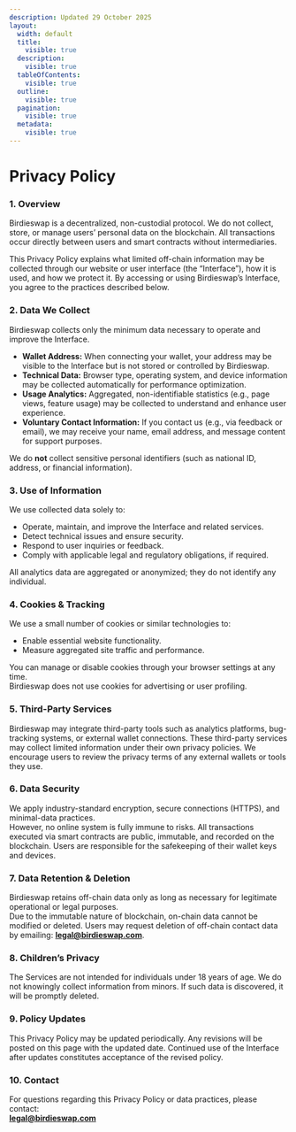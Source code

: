 ```yaml
---
description: Updated 29 October 2025
layout:
  width: default
  title:
    visible: true
  description:
    visible: true
  tableOfContents:
    visible: true
  outline:
    visible: true
  pagination:
    visible: true
  metadata:
    visible: true
---
```


# Privacy Policy

### 1. Overview

Birdieswap is a decentralized, non-custodial protocol. We do not collect, store, or manage users’ personal data on the blockchain. All transactions occur directly between users and smart contracts without intermediaries.

This Privacy Policy explains what limited off-chain information may be collected through our website or user interface (the “Interface”), how it is used, and how we protect it. By accessing or using Birdieswap’s Interface, you agree to the practices described below.

### 2. Data We Collect

Birdieswap collects only the minimum data necessary to operate and improve the Interface.

* **Wallet Address:** When connecting your wallet, your address may be visible to the Interface but is not stored or controlled by Birdieswap.
* **Technical Data:** Browser type, operating system, and device information may be collected automatically for performance optimization.
* **Usage Analytics:** Aggregated, non-identifiable statistics (e.g., page views, feature usage) may be collected to understand and enhance user experience.
* **Voluntary Contact Information:** If you contact us (e.g., via feedback or email), we may receive your name, email address, and message content for support purposes.

We do **not** collect sensitive personal identifiers (such as national ID, address, or financial information).

### 3. Use of Information

We use collected data solely to:

* Operate, maintain, and improve the Interface and related services.
* Detect technical issues and ensure security.
* Respond to user inquiries or feedback.
* Comply with applicable legal and regulatory obligations, if required.

All analytics data are aggregated or anonymized; they do not identify any individual.&#x20;

### 4. Cookies & Tracking

We use a small number of cookies or similar technologies to:

* Enable essential website functionality.
* Measure aggregated site traffic and performance.

You can manage or disable cookies through your browser settings at any time.\
Birdieswap does not use cookies for advertising or user profiling.

### 5. Third-Party Services

Birdieswap may integrate third-party tools such as analytics platforms, bug-tracking systems, or external wallet connections. These third-party services may collect limited information under their own privacy policies. We encourage users to review the privacy terms of any external wallets or tools they use.

### 6. Data Security

We apply industry-standard encryption, secure connections (HTTPS), and minimal-data practices.\
However, no online system is fully immune to risks. All transactions executed via smart contracts are public, immutable, and recorded on the blockchain. Users are responsible for the safekeeping of their wallet keys and devices.

### 7. Data Retention & Deletion

Birdieswap retains off-chain data only as long as necessary for legitimate operational or legal purposes.\
Due to the immutable nature of blockchain, on-chain data cannot be modified or deleted. Users may request deletion of off-chain contact data by emailing: [**legal@birdieswap.com**](mailto:legal@birdieswap.com).

### 8. Children’s Privacy

The Services are not intended for individuals under 18 years of age. We do not knowingly collect information from minors. If such data is discovered, it will be promptly deleted.

### 9. Policy Updates

This Privacy Policy may be updated periodically. Any revisions will be posted on this page with the updated date. Continued use of the Interface after updates constitutes acceptance of the revised policy.

### 10. Contact

For questions regarding this Privacy Policy or data practices, please contact:\
[**legal@birdieswap.com**](mailto:legal@birdieswap.com)

&#x20;

